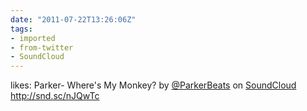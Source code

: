 ```yaml
---
date: "2011-07-22T13:26:06Z"
tags:
- imported
- from-twitter
- SoundCloud
---
```

likes: Parker- Where's My Monkey? by [@ParkerBeats](https://twitter.com/ParkerBeats) on [SoundCloud](/tags/SoundCloud) http://snd.sc/nJQwTc
